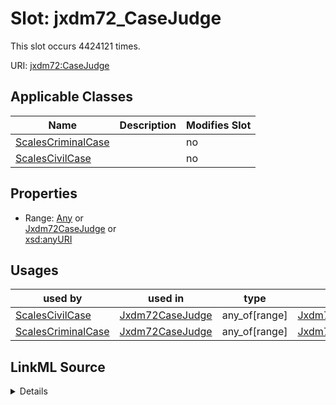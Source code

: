 

# Slot: jxdm72_CaseJudge




This slot occurs 4424121 times.


URI: [jxdm72:CaseJudge](http://release.niem.gov/niem/domains/jxdm/7.2/CaseJudge)



<!-- no inheritance hierarchy -->





## Applicable Classes

| Name | Description | Modifies Slot |
| --- | --- | --- |
| [ScalesCriminalCase](../classes/ScalesCriminalCase.md) |  |  no  |
| [ScalesCivilCase](../classes/ScalesCivilCase.md) |  |  no  |







## Properties

* Range: [Any](../classes/Any.md)&nbsp;or&nbsp;<br />[Jxdm72CaseJudge](../classes/Jxdm72CaseJudge.md)&nbsp;or&nbsp;<br />[xsd:anyURI](http://www.w3.org/2001/XMLSchema#anyURI)

## Usages

| used by | used in | type | used |
| ---  | --- | --- | --- |
| [ScalesCivilCase](../classes/ScalesCivilCase.md) | [Jxdm72CaseJudge](../classes/Jxdm72CaseJudge.md) | any_of[range] | [Jxdm72CaseJudge](../classes/Jxdm72CaseJudge.md) |
| [ScalesCriminalCase](../classes/ScalesCriminalCase.md) | [Jxdm72CaseJudge](../classes/Jxdm72CaseJudge.md) | any_of[range] | [Jxdm72CaseJudge](../classes/Jxdm72CaseJudge.md) |








## LinkML Source

<details>

```yaml
name: jxdm72_CaseJudge
from_schema: okns:scales-kg
rank: 1000
slot_uri: jxdm72:CaseJudge
alias: jxdm72_CaseJudge
domain_of:
- scales_CivilCase
- scales_CriminalCase
range: Any
any_of:
- range: jxdm72_CaseJudge
- range: uri

```
</details>